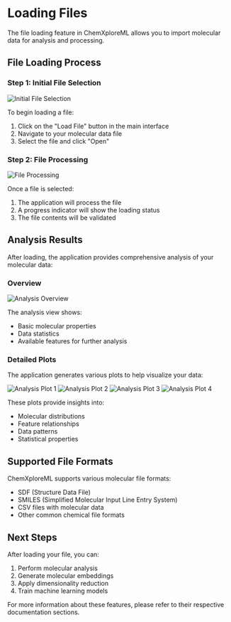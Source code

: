 # Loading Files

The file loading feature in ChemXploreML allows you to import molecular data for analysis and processing.

## File Loading Process

### Step 1: Initial File Selection

![Initial File Selection](/screenshots/load-file/cxml-load-file-0.png)

To begin loading a file:

1. Click on the "Load File" button in the main interface
2. Navigate to your molecular data file
3. Select the file and click "Open"

### Step 2: File Processing

![File Processing](/screenshots/load-file/cxml-load-file-1.png)

Once a file is selected:

1. The application will process the file
2. A progress indicator will show the loading status
3. The file contents will be validated

## Analysis Results

After loading, the application provides comprehensive analysis of your molecular data:

### Overview

![Analysis Overview](/screenshots/load-file/cxml-load-file-analysis.png)

The analysis view shows:

- Basic molecular properties
- Data statistics
- Available features for further analysis

### Detailed Plots

The application generates various plots to help visualize your data:

![Analysis Plot 1](/screenshots/load-file/cxml-load-file-analysis-plots-0.png)
![Analysis Plot 2](/screenshots/load-file/cxml-load-file-analysis-plots-1.png)
![Analysis Plot 3](/screenshots/load-file/cxml-load-file-analysis-plots-2.png)
![Analysis Plot 4](/screenshots/load-file/cxml-load-file-analysis-plots-3.png)

These plots provide insights into:

- Molecular distributions
- Feature relationships
- Data patterns
- Statistical properties

## Supported File Formats

ChemXploreML supports various molecular file formats:

- SDF (Structure Data File)
- SMILES (Simplified Molecular Input Line Entry System)
- CSV files with molecular data
- Other common chemical file formats

## Next Steps

After loading your file, you can:

1. Perform molecular analysis
2. Generate molecular embeddings
3. Apply dimensionality reduction
4. Train machine learning models

For more information about these features, please refer to their respective documentation sections.
